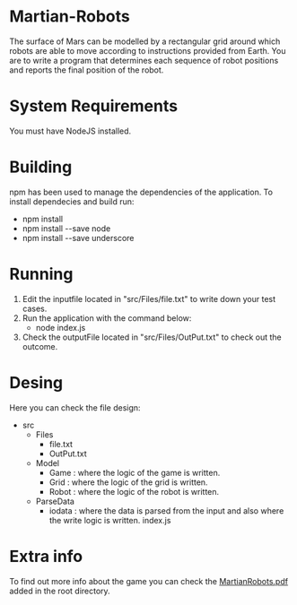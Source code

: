 # Martian-Robots
The surface of Mars can be modelled by a rectangular grid around which robots are
able to move according to instructions provided from Earth. You are to write a program
that determines each sequence of robot positions and reports the final position of the
robot.

# System Requirements
You must have NodeJS installed.

# Building
npm has been used to manage the dependencies of the application. To install dependecies and build run:

- npm install
- npm install --save node
- npm install --save underscore

# Running
1. Edit the inputfile located in "src/Files/file.txt" to write down your test cases.
2. Run the application with the command below:
    - node index.js
3. Check the outputFile located in "src/Files/OutPut.txt" to check out the outcome. 


# Desing 
Here you can check the file design:

- src 
    - Files
        - file.txt
        - OutPut.txt
    - Model
        - Game  : where the logic of the game is written.
        - Grid  : where the logic of the grid is written.
        - Robot : where the logic of the robot is written.
    - ParseData 
        - iodata : where the data is parsed from the input and also where the write logic is written.
    index.js 



# Extra info
To find out more info about the game you can check the [MartianRobots.pdf](https://github.com/david10923/Martian-Robots/blob/main/MartianRobots.pdf) added in the root directory.

